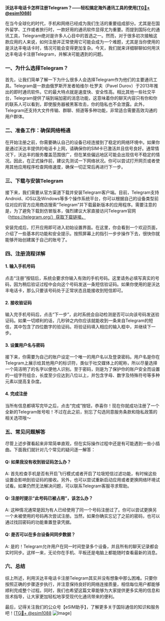 **沃达丰电话卡怎样注册Telegram？——轻松搞定海外通讯工具的使用[[TG💪+ @esim1088](https://t.me/s/esim1088)]**

在当今全球化的时代，手机和网络已经成为我们生活的重要组成部分。尤其是在国外留学、工作或者旅行时，一款好用的通讯软件显得尤为重要。而提到国际化的通讯工具，Telegram绝对是许多人心目中的首选之一。然而，对于很多初次接触这款应用的人来说，如何注册并正常使用它可能会成为一个难题，尤其是当你使用的是沃达丰电话卡时，情况可能会变得更加复杂。今天，我们就来详细聊聊如何用沃达丰电话卡注册Telegram，并解决可能遇到的问题。

### 一、为什么选择Telegram？

首先，让我们简单了解一下为什么很多人会选择Telegram作为他们的主要通讯工具。Telegram是一款由俄罗斯开发者帕维尔·杜罗夫（Pavel Durov）于2013年推出的即时通讯软件。它的最大特点就是速度快、安全性高。相比其他一些社交平台，Telegram提供了端到端加密的消息功能，这意味着你的聊天内容只有你和你的联系人可以看到，即使服务器被黑客攻击，你的隐私也不会泄露。此外，Telegram还支持大文件传输、群聊、频道等多种功能，非常适合需要高效沟通的用户群体。

### 二、准备工作：确保网络畅通

在开始注册之前，你需要确认自己的设备已经连接到了稳定的网络环境中。如果你是通过沃达丰提供的电话卡上网，请确保你的SIM卡已激活并且信号良好。通常情况下，沃达丰的服务覆盖范围很广，但在某些偏远地区可能会出现信号不稳定的情况。因此，在正式操作前，建议先测试一下网络状况。你可以尝试打开网页或者使用其他应用程序检查网络速度，确保一切正常后再进行下一步。

### 三、下载与安装Telegram

接下来，我们需要从官方渠道下载并安装Telegram客户端。目前，Telegram支持Android、iOS以及Windows等多个操作系统平台，你可以根据自己的设备类型前往对应的官方应用商店搜索“Telegram”并下载最新版本的应用程序。需要注意的是，为了避免下载到仿冒版本，强烈建议大家直接访问Telegram官网（https://telegram.org/）获取下载链接。

安装完成后，打开应用即可进入初始设置界面。在这里，你会看到一个欢迎页面，介绍了一些基本的功能和安全提示。按照屏幕上的指引一步步操作下去，很快你就能够开始创建属于自己的账号了。

### 四、注册流程详解

#### 1. 输入手机号码
点击“注册”按钮后，系统会要求你输入有效的手机号码。这里请务必填写真实的号码，因为稍后验证过程中会向这个号码发送一条短信验证码。如果你使用的是沃达丰电话卡，那么只要该号码处于正常状态且能接收到短信即可。

#### 2. 接收验证码
输入完手机号码后，点击“下一步”，此时系统会自动检测是否可以向该号码发送验证码。如果一切顺利的话，几秒钟之内你应该就能收到一条来自Telegram的短信，其中包含了四位数字的验证码。将验证码填入相应的输入框中，并继续下一步。

#### 3. 设置用户名与密码
接下来，你需要为自己的账户设定一个唯一的用户名以及登录密码。用户名是你在Telegram上展示给其他用户的标识符，类似于社交媒体上的昵称，所以尽量选择一个简洁明了的名字以便他人识别。至于密码，则是为了保护你的账户安全而设置的一组字符组合，长度至少应达到八位以上，并包含字母、数字及特殊符号等多种元素以提高复杂度。

#### 4. 完成注册
当所有信息都填写完毕之后，点击“完成”按钮，恭喜你！现在你就成功注册了一个全新的Telegram账号啦！不过在此之前，别忘了勾选同意服务条款和隐私政策的相关选项哦～

### 五、常见问题解答

尽管上述步骤看起来非常简单直观，但在实际操作过程中还是有可能遇到一些小插曲。下面我们就针对几个常见的疑问逐一解答：

#### Q: 如果我没有收到验证码怎么办？
A: 首先检查手机是否有开启飞行模式或者开启了垃圾短信过滤功能，有时候这些设置会影响到验证码的接收。另外，也可以尝试重新启动应用或者更换网络环境试试看。如果仍然无法解决问题，可以联系Telegram客服寻求帮助。

#### Q: 注册时提示“此号码已被占用”，该怎么办？
A: 这种情况通常是因为有人已经使用了同一个号码注册过了。你可以尝试更换另一个未被使用的号码再次尝试注册。当然，如果你确实忘记了之前的密码，也可以通过找回密码的功能重置登录凭据。

#### Q: 是否可以在多台设备间同步数据？
A: 是的！Telegram允许用户在同一时间登录多个设备，并且所有的聊天记录都会实时同步。这样一来，无论你在手机、平板还是电脑上都能随时查看最新的消息。

### 六、总结

综上所述，利用沃达丰电话卡注册Telegram其实并没有想象中那么困难。只要你按照正确的步骤逐步执行，并注意保持良好的网络连接质量，相信每位用户都能够顺利完成整个过程。同时，我们也希望这篇文章能够为大家提供更多实用的信息和技术指导，让大家更加轻松地享受现代化通讯带来的便利。

最后，记得关注我们的公众号【eSIM助手】，了解更多关于国际通信的知识和服务吧！[[TG💪+ @esim1088](https://t.me/s/esim1088) ![Image](https://i.postimg.cc/4NQfJmqS/Snipaste-2025-05-13-00-14-12.png)]